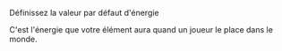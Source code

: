 Définissez la valeur par défaut d'énergie

C'est l'énergie que votre élément aura quand un joueur le place dans le monde.